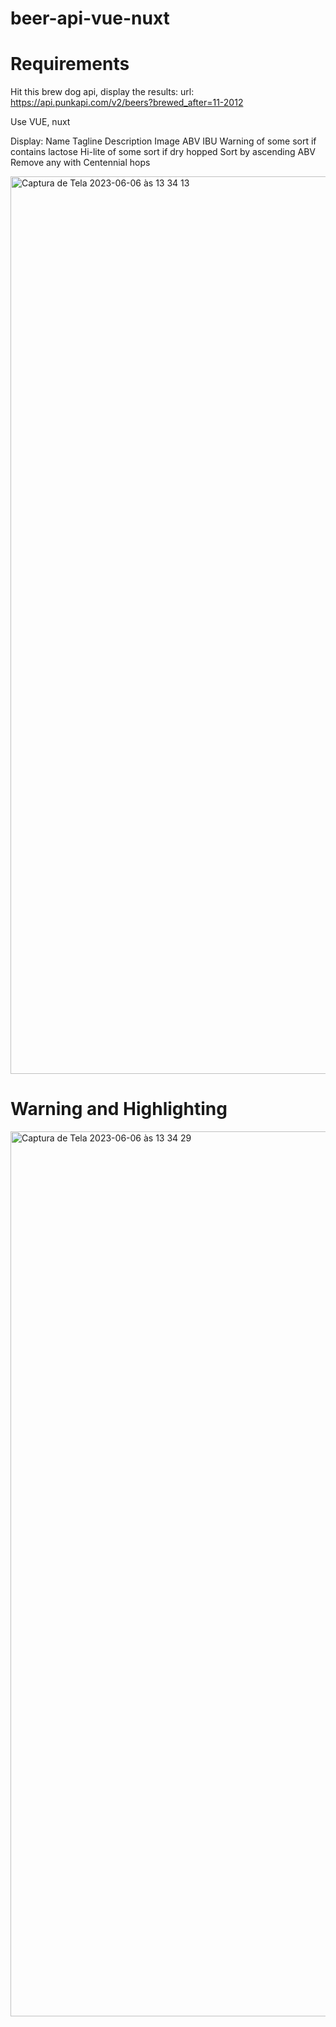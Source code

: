 # beer-api-vue-nuxt

# Requirements

Hit this brew dog api, display the results:
url: https://api.punkapi.com/v2/beers?brewed_after=11-2012

Use VUE, nuxt

Display:
Name
Tagline
Description
Image
ABV
IBU
Warning of some sort if contains lactose
Hi-lite of some sort if dry hopped
Sort by ascending ABV
Remove any with Centennial hops


<img width="1436" alt="Captura de Tela 2023-06-06 às 13 34 13" src="https://github.com/igornog/beer-api-vue-nuxt/assets/29484089/16278870-79d7-443a-ae81-66628e19544a">


# Warning and Highlighting

<img width="1416" alt="Captura de Tela 2023-06-06 às 13 34 29" src="https://github.com/igornog/beer-api-vue-nuxt/assets/29484089/394f3522-5451-4b88-b204-a1f08b7b90da">
